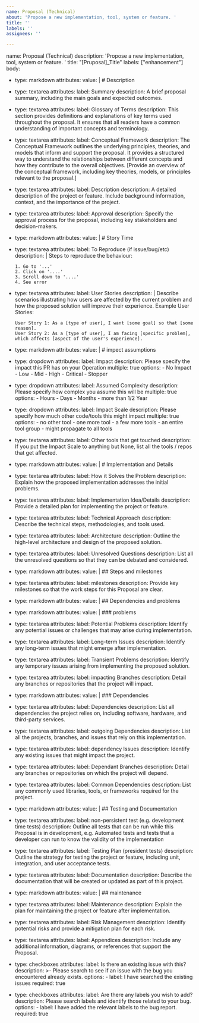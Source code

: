 ```yaml
---
name: Proposal (Technical)
about: 'Propose a new implementation, tool, system or feature. '
title: ''
labels: ''
assignees: ''

---
```


name: Proposal (Technical)
description: 'Propose a new implementation, tool, system or feature. '
title: "[Pruposal]_Title"
labels: ["enhancement"]
body:
  - type: markdown
    attributes:
      value: |
        # Description
        
  - type: textarea
    attributes:
      label: Summary
      description: A brief proposal summary, including the main goals and expected outcomes.

  - type: textarea
    attributes:
      label: Glossary of Terms
      description: This section provides definitions and explanations of key terms used throughout the proposal. It ensures that all readers have a common understanding of important concepts and terminology.
      
  - type: textarea
    attributes:
      label: Conceptual Framework
      description: The Conceptual Framework outlines the underlying principles, theories, and models that inform and support the proposal. It provides a structured way to understand the relationships between different concepts and how they contribute to the overall objectives. [Provide an overview of the conceptual framework, including key theories, models, or principles relevant to the proposal.] 

  - type: textarea
    attributes:
      label: Description
      description: A detailed description of the project or feature. Include background information, context, and the importance of the project.

  - type: textarea
    attributes:
      label: Approval
      description: Specify the approval process for the proposal, including key stakeholders and decision-makers.


  - type: markdown
    attributes:
      value: |
        # Story Time


  - type: textarea
    attributes:
      label: To Reproduce (if issue/bug/etc)
      description: |
        Steps to reproduce the behaviour:

        1. Go to '...'
        2. Click on '....'
        3. Scroll down to '....'
        4. See error

  - type: textarea
    attributes:
      label: User Stories
      description: |
        Describe scenarios illustrating how users are affected by the current problem and how the proposed solution will improve their experience. Example User Stories:

        User Story 1: As a [type of user], I want [some goal] so that [some reason].
        User Story 2: As a [type of user], I am facing [specific problem], which affects [aspect of the user's experience].

  - type: markdown
    attributes:
      value: |
        # impect assumptions

  - type: dropdown
    attributes:
      label: Impact
      description: Please specify the impact this PR has on your Operation
      multiple: true
      options:
        - No Impact
        - Low
        - Mid
        - High
        - Critical
        - Stopper

  - type: dropdown
    attributes:
      label: Assumed Complexity
      description: Please specify how complex you assume this will be
      multiple: true
      options:
        - Hours
        - Days
        - Months
        - more than 1/2 Year

  - type: dropdown
    attributes:
      label: Impact Scale
      description: Please specify how much other code/tools this might impact
      multiple: true
      options:
        - no other tool
        - one more tool 
        - a few more tools
        - an entire tool group
        - might propagate to all tools
        
  - type: textarea
    attributes:
      label: Other tools that get touched
      description: If you put the Impact Scale to anything but None, list all the tools / repos that get affected.

  - type: markdown
    attributes:
      value: |
        # Implementation and Details

  - type: textarea
    attributes:
      label: How it Solves the Problem
      description: Explain how the proposed implementation addresses the initial problems.

  - type: textarea
    attributes:
      label: Implementation Idea/Details
      description: Provide a detailed plan for implementing the project or feature.

  - type: textarea
    attributes:
      label: Technical Approach
      description: Describe the technical steps, methodologies, and tools used.

  - type: textarea
    attributes:
      label: Architecture
      description: Outline the high-level architecture and design of the proposed solution.

  - type: textarea
    attributes:
      label: Unresolved Questions
      description: List all the unresolved questions so that they can be debated and considered. 

  - type: markdown
    attributes:
      value: |
        ## Steps and milestones
      
  - type: textarea
    attributes:
      label: milestones
      description: Provide key milestones so that the work steps for this Proposal are clear.


  - type: markdown
    attributes:
      value: |
        ## Dependencies and problems

  - type: markdown
    attributes:
      value: |
        ### problems
        
  - type: textarea
    attributes:
      label: Potential Problems
      description: Identify any potential issues or challenges that may arise during implementation.

  - type: textarea
    attributes:
      label: Long-term Issues
      description: Identify any long-term issues that might emerge after implementation.

  - type: textarea
    attributes:
      label: Transient Problems
      description: Identify any temporary issues arising from implementing the proposed solution.

  - type: textarea
    attributes:
      label: impacting Branches
      description: Detail any branches or repositories that the project will impact.

  - type: markdown
    attributes:
      value: |
        ### Dependencies

  - type: textarea
    attributes:
      label: Dependencies
      description: List all dependencies the project relies on, including software, hardware, and third-party services.

  - type: textarea
    attributes:
      label: outgoing Dependencies
      description: List all the projects, branches, and issues that rely on this implementation.

  - type: textarea
    attributes:
      label: dependency Issues
      description: Identify any existing issues that might impact the project.

  - type: textarea
    attributes:
      label: Dependant Branches
      description: Detail any branches or repositories on which the project will depend.

  - type: textarea
    attributes:
      label: Common Dependencies
      description: List any commonly used libraries, tools, or frameworks required for the project.

      
  - type: markdown
    attributes:
      value: |
        ## Testing and Documentation

  - type: textarea
    attributes:
      label: non-persistent test (e.g. development time tests)
      description: Outline all tests that can be run while this Proposal is in development, e.g. Automated tests and tests that a developer can run to know the validity of the implementation

  - type: textarea
    attributes:
      label: Testing Plan (president tests)
      description: Outline the strategy for testing the project or feature, including unit, integration, and user acceptance tests.

  - type: textarea
    attributes:
      label: Documentation
      description: Describe the documentation that will be created or updated as part of this project.


  - type: markdown
    attributes:
      value: |
        ## maintenance

  - type: textarea
    attributes:
      label: Maintenance
      description: Explain the plan for maintaining the project or feature after implementation.

  - type: textarea
    attributes:
      label: Risk Management
      description: Identify potential risks and provide a mitigation plan for each risk.

  - type: textarea
    attributes:
      label: Appendices
      description: Include any additional information, diagrams, or references that support the Proposal.
  - type: checkboxes
    attributes:
      label: Is there an existing issue with this?
      description: >-
        Please search to see if an issue with the bug you encountered already exists.
      options:
        - label: I have searched the existing issues
          required: true
  - type: checkboxes
    attributes:
      label: Are there any labels you wish to add?
      description: Please search labels and identify those related to your bug.
      options:
        - label: I have added the relevant labels to the bug report.
          required: true
